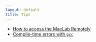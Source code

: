 ```yaml
---
layout: default
title: Tips 
---
```


 * [How to access the MacLab Remotely](remote.html)
 * [Compile-time errors with `gcc`](errors.html)
